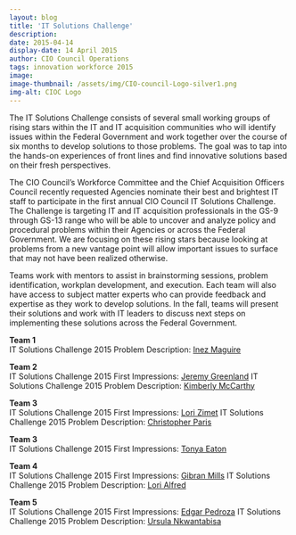 ```yaml
---
layout: blog
title: 'IT Solutions Challenge'
description:
date: 2015-04-14
display-date: 14 April 2015
author: CIO Council Operations
tags: innovation workforce 2015
image:
image-thumbnail: /assets/img/CIO-council-Logo-silver1.png
img-alt: CIOC Logo
---
```

The IT Solutions Challenge consists of several small working groups of rising stars within the IT and IT acquisition communities who will identify issues within the Federal Government and work together over the course of six months to develop solutions to those problems. The goal was to tap into the hands-on experiences of front lines and find innovative solutions based on their fresh perspectives.

The CIO Council’s Workforce Committee and the Chief Acquisition Officers Council recently requested Agencies nominate their best and brightest IT staff to participate in the first annual CIO Council IT Solutions Challenge. The Challenge is targeting IT and IT acquisition professionals in the GS-9 through GS-13 range who will be able to uncover and analyze policy and procedural problems within their Agencies or across the Federal Government. We are focusing on these rising stars because looking at problems from a new vantage point will allow important issues to surface that may not have been realized otherwise.

Teams work with mentors to assist in brainstorming sessions, problem identification, workplan development, and execution. Each team will also have access to subject matter experts who can provide feedback and expertise as they work to develop solutions. In the fall, teams will present their solutions and work with IT leaders to discuss next steps on implementing these solutions across the Federal Government.

**Team 1**  
IT Solutions Challenge 2015 Problem Description: [Inez Maguire]({{site.baseurl}}/2015/05/20/IT-solutions-challenge-IM.html)

**Team 2**  
IT Solutions Challenge 2015 First Impressions: [Jeremy Greenland]({{site.baseurl}}/2015/04/22/IT-solutions-challenge-JG.html)
IT Solutions Challenge 2015 Problem Description: [Kimberly McCarthy]({{site.baseurl}}/2015/05/13/IT-solutions-challenge-KM.html)


**Team 3**  
IT Solutions Challenge 2015 First Impressions: [Lori Zimet]({{site.baseurl}}/2015/04/24/IT-solutions-challenge-LZ.html)
IT Solutions Challenge 2015 Problem Description: [Christopher Paris]({{site.baseurl}}/2015/05/14/IT-solutions-challenge-CP.html)


**Team 3**  
IT Solutions Challenge 2015 First Impressions: [Tonya Eaton]({{site.baseurl}}/2015/04/23/IT-solutions-challenge-TE.html)


**Team 4**  
IT Solutions Challenge 2015 First Impressions: [Gibran Mills]({{site.baseurl}}/2015/04/30/IT-solutions-challenge-GM.html)
IT Solutions Challenge 2015 Problem Description: [Lori Alfred]({{site.baseurl}}/2015/05/15/IT-solutions-challenge-LA.html)


**Team 5**  
IT Solutions Challenge 2015 First Impressions: [Edgar Pedroza]({{site.baseurl}}/2015/04/23/IT-solutions-challenge-EP.html)
IT Solutions Challenge 2015 Problem Description: [Ursula Nkwantabisa]({{site.baseurl}}/2015/05/18/IT-solutions-challenge-UN.html)
